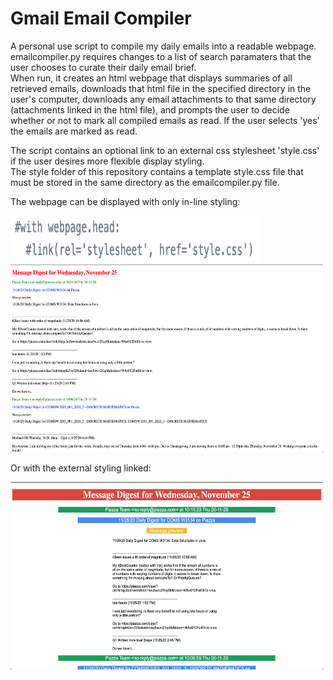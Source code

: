 # Gmail Email Compiler

A personal use script to compile my daily emails into a readable webpage.  
emailcompiler.py requires changes to a list of search paramaters that the user chooses to curate their daily email brief.  
When run, it creates an html webpage that displays summaries of all retrieved emails, downloads that html file in the specified directory in the user's computer, downloads any email attachments to that same directory (attachments linked in the html file), and prompts the user to decide whether or not to mark all compiled emails as read. 
If the user selects 'yes' the emails are marked as read.

The script contains an optional link to an external css stylesheet 'style.css' if the user desires more flexible display styling.  
The style folder of this repository contains a template style.css file that must be stored in the same directory as the emailcompiler.py file.

The webpage can be displayed with only in-line styling:

<img src="images/internalstyling.jpg" width="400" height="75" />

<img src="images/webpagenostyling.jpg" width="500" height="300" />

Or with the external styling linked:

<img src="images/webpagewithstyling.jpg" alt="WithStyling"
	title="Withstyling" width="500" height="300" />
